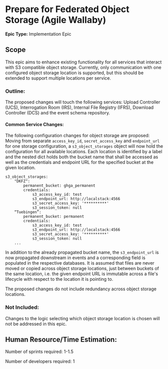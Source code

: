 # Prepare for Federated Object Storage (Agile Wallaby)
**Epic Type:** Implementation Epic

## Scope

This epic aims to enhance existing functionality for all services that interact with S3 compatible object storage.
Currently, only communication with one configured object storage location is supported, but this should be extended to support multiple locations per service.

### Outline:

The proposed changes will touch the following services: Upload Controller (UCS), Interrogation Room (IRS), Internal File Registry (IFRS), Download Controller (DCS) and the event schema repository.

#### Common Service Changes:

The following configuration changes for object storage are proposed:
Moving from separate `access_key_id`, `secret_access_key` and `endpoint_url` for one storage configuration, a `s3_object_storages` object will now hold the configuration for all available locations.
Each location is identified by a label and the nested dict holds both the bucket name that shall be accessed as well as the credentials and endpoint URL for the specified bucket at the given location.

```
s3_object_storages:
    "DKFZ":
        permanent_bucket: ghga_permanent
        credentials:
            s3_access_key_id: test
            s3_endpoint_url: http://localstack:4566
            s3_secret_access_key: '**********'
            s3_session_token: null
    “Tuebingen”:
        permanent_bucket: permanent
        credentials:
            s3_access_key_id: test
            s3_endpoint_url: http://localstack:4566
            s3_secret_access_key: '**********'
            s3_session_token: null
    ...
```

In addition to the already propagated bucket name, the `s3_endpoint_url` is now propagated downstream in events and a corresponding field is populated in the respective databases.
It is assumed that files are never moved or copied across object storage locations, just between buckets of the same location, i.e. the given endpoint URL is immutable across a file's lifecycle with respect to the location it is pointing to.

The proposed changes do not include redundancy across object storage locations.

### Not Included:

Changes to the logic selecting which object storage location is chosen will not be addressed in this epic.

## Human Resource/Time Estimation:

Number of sprints required: 1-1.5

Number of developers required: 1
